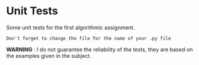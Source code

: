 # Unit Tests

Some unit tests for the first algorithmic assignment.

```
Don't forget to change the file for the name of your .py file
```

**WARNING** : I do not guarantee the reliability of the tests, they are based on the examples given in the subject.
